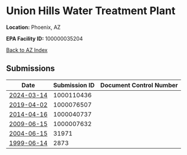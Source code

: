 # Union Hills Water Treatment Plant

**Location:** Phoenix, AZ

**EPA Facility ID:** 100000035204

[Back to AZ Index](../../index.md)

## Submissions

| Date | Submission ID | Document Control Number |
|------|--------------|-------------------------|
| [2024-03-14](submissions/1000110436.md) | 1000110436 |  |
| [2019-04-02](submissions/1000076507.md) | 1000076507 |  |
| [2014-04-16](submissions/1000040737.md) | 1000040737 |  |
| [2009-06-15](submissions/1000007632.md) | 1000007632 |  |
| [2004-06-15](submissions/31971.md) | 31971 |  |
| [1999-06-14](submissions/2873.md) | 2873 |  |
